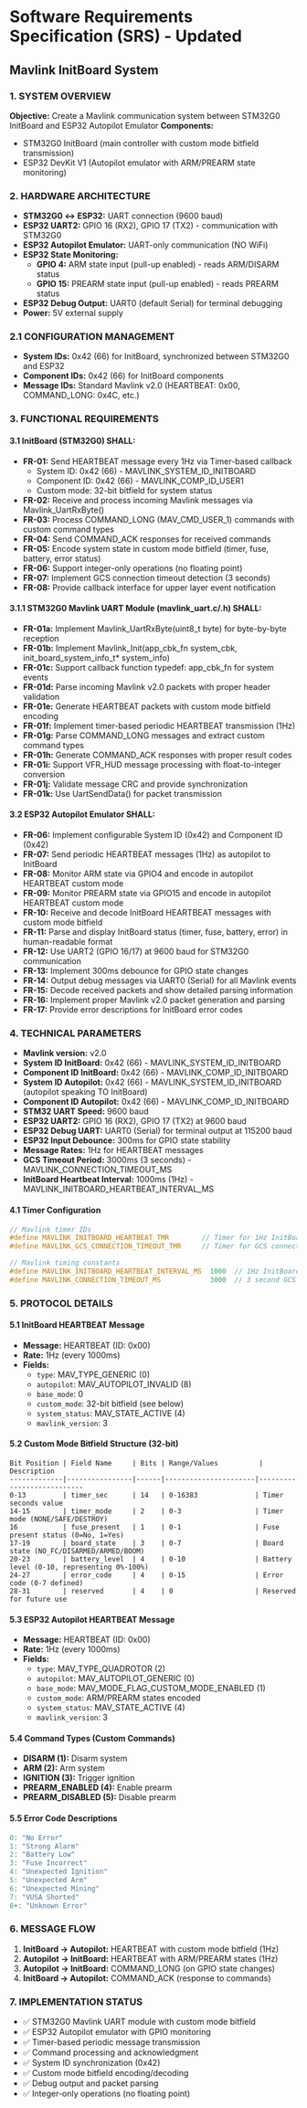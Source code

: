 # Software Requirements Specification (SRS) - Updated
## Mavlink InitBoard System

### 1. SYSTEM OVERVIEW
**Objective:** Create a Mavlink communication system between STM32G0 InitBoard and ESP32 Autopilot Emulator
**Components:** 
- STM32G0 InitBoard (main controller with custom mode bitfield transmission)
- ESP32 DevKit V1 (Autopilot emulator with ARM/PREARM state monitoring)

### 2. HARDWARE ARCHITECTURE
- **STM32G0 ↔ ESP32:** UART connection (9600 baud)
- **ESP32 UART2:** GPIO 16 (RX2), GPIO 17 (TX2) - communication with STM32G0
- **ESP32 Autopilot Emulator:** UART-only communication (NO WiFi)
- **ESP32 State Monitoring:**
  - **GPIO 4:** ARM state input (pull-up enabled) - reads ARM/DISARM status
  - **GPIO 15:** PREARM state input (pull-up enabled) - reads PREARM status
- **ESP32 Debug Output:** UART0 (default Serial) for terminal debugging
- **Power:** 5V external supply

### 2.1 CONFIGURATION MANAGEMENT
- **System IDs:** 0x42 (66) for InitBoard, synchronized between STM32G0 and ESP32
- **Component IDs:** 0x42 (66) for InitBoard components
- **Message IDs:** Standard Mavlink v2.0 (HEARTBEAT: 0x00, COMMAND_LONG: 0x4C, etc.)

### 3. FUNCTIONAL REQUIREMENTS

#### 3.1 InitBoard (STM32G0) SHALL:
- **FR-01:** Send HEARTBEAT message every 1Hz via Timer-based callback
  - System ID: 0x42 (66) - MAVLINK_SYSTEM_ID_INITBOARD
  - Component ID: 0x42 (66) - MAVLINK_COMP_ID_USER1
  - Custom mode: 32-bit bitfield for system status
- **FR-02:** Receive and process incoming Mavlink messages via Mavlink_UartRxByte()
- **FR-03:** Process COMMAND_LONG (MAV_CMD_USER_1) commands with custom command types
- **FR-04:** Send COMMAND_ACK responses for received commands
- **FR-05:** Encode system state in custom mode bitfield (timer, fuse, battery, error status)
- **FR-06:** Support integer-only operations (no floating point)
- **FR-07:** Implement GCS connection timeout detection (3 seconds)
- **FR-08:** Provide callback interface for upper layer event notification

#### 3.1.1 STM32G0 Mavlink UART Module (mavlink_uart.c/.h) SHALL:
- **FR-01a:** Implement Mavlink_UartRxByte(uint8_t byte) for byte-by-byte reception
- **FR-01b:** Implement Mavlink_Init(app_cbk_fn system_cbk, init_board_system_info_t* system_info)
- **FR-01c:** Support callback function typedef: app_cbk_fn for system events
- **FR-01d:** Parse incoming Mavlink v2.0 packets with proper header validation
- **FR-01e:** Generate HEARTBEAT packets with custom mode bitfield encoding
- **FR-01f:** Implement timer-based periodic HEARTBEAT transmission (1Hz)
- **FR-01g:** Parse COMMAND_LONG messages and extract custom command types
- **FR-01h:** Generate COMMAND_ACK responses with proper result codes
- **FR-01i:** Support VFR_HUD message processing with float-to-integer conversion
- **FR-01j:** Validate message CRC and provide synchronization
- **FR-01k:** Use UartSendData() for packet transmission

#### 3.2 ESP32 Autopilot Emulator SHALL:
- **FR-06:** Implement configurable System ID (0x42) and Component ID (0x42)
- **FR-07:** Send periodic HEARTBEAT messages (1Hz) as autopilot to InitBoard
- **FR-08:** Monitor ARM state via GPIO4 and encode in autopilot HEARTBEAT custom mode
- **FR-09:** Monitor PREARM state via GPIO15 and encode in autopilot HEARTBEAT custom mode
- **FR-10:** Receive and decode InitBoard HEARTBEAT messages with custom mode bitfield
- **FR-11:** Parse and display InitBoard status (timer, fuse, battery, error) in human-readable format
- **FR-12:** Use UART2 (GPIO 16/17) at 9600 baud for STM32G0 communication
- **FR-13:** Implement 300ms debounce for GPIO state changes
- **FR-14:** Output debug messages via UART0 (Serial) for all Mavlink events
- **FR-15:** Decode received packets and show detailed parsing information
- **FR-16:** Implement proper Mavlink v2.0 packet generation and parsing
- **FR-17:** Provide error descriptions for InitBoard error codes

### 4. TECHNICAL PARAMETERS
- **Mavlink version:** v2.0
- **System ID InitBoard:** 0x42 (66) - MAVLINK_SYSTEM_ID_INITBOARD
- **Component ID InitBoard:** 0x42 (66) - MAVLINK_COMP_ID_INITBOARD
- **System ID Autopilot:** 0x42 (66) - MAVLINK_SYSTEM_ID_INITBOARD (autopilot speaking TO InitBoard)
- **Component ID Autopilot:** 0x42 (66) - MAVLINK_COMP_ID_INITBOARD
- **STM32 UART Speed:** 9600 baud
- **ESP32 UART2:** GPIO 16 (RX2), GPIO 17 (TX2) at 9600 baud
- **ESP32 Debug UART:** UART0 (Serial) for terminal output at 115200 baud
- **ESP32 Input Debounce:** 300ms for GPIO state stability
- **Message Rates:** 1Hz for HEARTBEAT messages
- **GCS Timeout Period:** 3000ms (3 seconds) - MAVLINK_CONNECTION_TIMEOUT_MS
- **InitBoard Heartbeat Interval:** 1000ms (1Hz) - MAVLINK_INITBOARD_HEARTBEAT_INTERVAL_MS

#### 4.1 Timer Configuration
```c
// Mavlink timer IDs
#define MAVLINK_INITBOARD_HEARTBEAT_TMR        // Timer for 1Hz InitBoard heartbeat
#define MAVLINK_GCS_CONNECTION_TIMEOUT_TMR     // Timer for GCS connection timeout

// Mavlink timing constants
#define MAVLINK_INITBOARD_HEARTBEAT_INTERVAL_MS  1000  // 1Hz InitBoard heartbeat
#define MAVLINK_CONNECTION_TIMEOUT_MS            3000  // 3 second GCS timeout
```

### 5. PROTOCOL DETAILS

#### 5.1 InitBoard HEARTBEAT Message
- **Message:** HEARTBEAT (ID: 0x00)
- **Rate:** 1Hz (every 1000ms)
- **Fields:**
  - `type`: MAV_TYPE_GENERIC (0)
  - `autopilot`: MAV_AUTOPILOT_INVALID (8)
  - `base_mode`: 0
  - `custom_mode`: 32-bit bitfield (see below)
  - `system_status`: MAV_STATE_ACTIVE (4)
  - `mavlink_version`: 3

#### 5.2 Custom Mode Bitfield Structure (32-bit)
```
Bit Position | Field Name     | Bits | Range/Values          | Description
-------------|----------------|------|----------------------|---------------------------
0-13         | timer_sec      | 14   | 0-16383              | Timer seconds value
14-15        | timer_mode     | 2    | 0-3                  | Timer mode (NONE/SAFE/DESTROY)
16           | fuse_present   | 1    | 0-1                  | Fuse present status (0=No, 1=Yes)
17-19        | board_state    | 3    | 0-7                  | Board state (NO_FC/DISARMED/ARMED/BOOM)
20-23        | battery_level  | 4    | 0-10                 | Battery level (0-10, representing 0%-100%)
24-27        | error_code     | 4    | 0-15                 | Error code (0-7 defined)
28-31        | reserved       | 4    | 0                    | Reserved for future use
```

#### 5.3 ESP32 Autopilot HEARTBEAT Message
- **Message:** HEARTBEAT (ID: 0x00)
- **Rate:** 1Hz (every 1000ms)
- **Fields:**
  - `type`: MAV_TYPE_QUADROTOR (2)
  - `autopilot`: MAV_AUTOPILOT_GENERIC (0)
  - `base_mode`: MAV_MODE_FLAG_CUSTOM_MODE_ENABLED (1)
  - `custom_mode`: ARM/PREARM states encoded
  - `system_status`: MAV_STATE_ACTIVE (4)
  - `mavlink_version`: 3

#### 5.4 Command Types (Custom Commands)
- **DISARM (1):** Disarm system
- **ARM (2):** Arm system  
- **IGNITION (3):** Trigger ignition
- **PREARM_ENABLED (4):** Enable prearm
- **PREARM_DISABLED (5):** Disable prearm

#### 5.5 Error Code Descriptions
```c
0: "No Error"
1: "Strong Alarm"
2: "Battery Low"
3: "Fuse Incorrect"
4: "Unexpected Ignition"
5: "Unexpected Arm"
6: "Unexpected Mining"
7: "VUSA Shorted"
8+: "Unknown Error"
```

### 6. MESSAGE FLOW
1. **InitBoard → Autopilot:** HEARTBEAT with custom mode bitfield (1Hz)
2. **Autopilot → InitBoard:** HEARTBEAT with ARM/PREARM states (1Hz)
3. **Autopilot → InitBoard:** COMMAND_LONG (on GPIO state changes)
4. **InitBoard → Autopilot:** COMMAND_ACK (response to commands)

### 7. IMPLEMENTATION STATUS
- ✅ STM32G0 Mavlink UART module with custom mode bitfield
- ✅ ESP32 Autopilot emulator with GPIO monitoring
- ✅ Timer-based periodic message transmission
- ✅ Command processing and acknowledgment
- ✅ System ID synchronization (0x42)
- ✅ Custom mode bitfield encoding/decoding
- ✅ Debug output and packet parsing
- ✅ Integer-only operations (no floating point)
